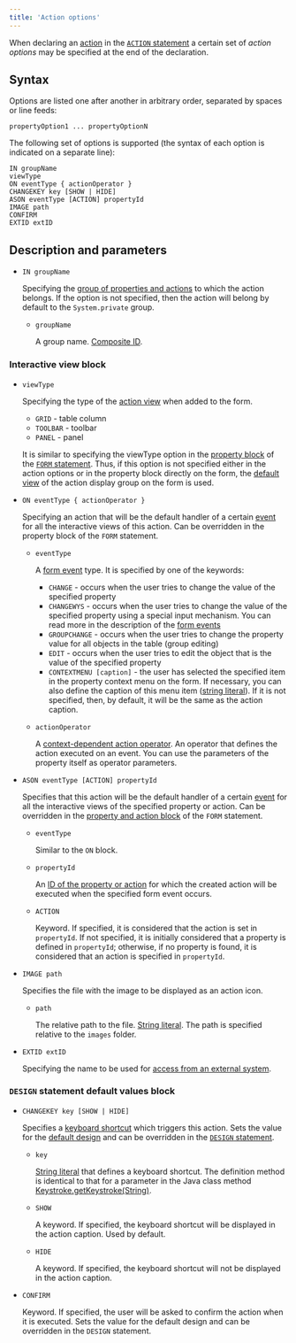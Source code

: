 ```yaml
---
title: 'Action options'
---
```


When declaring an [action](Actions.md) in the [`ACTION` statement](ACTION_statement.md) a certain set of *action options* may be specified at the end of the declaration. 

## Syntax

Options are listed one after another in arbitrary order, separated by spaces or line feeds:

```
propertyOption1 ... propertyOptionN
```

The following set of options is supported (the syntax of each option is indicated on a separate line):

```
IN groupName
viewType
ON eventType { actionOperator }
CHANGEKEY key [SHOW | HIDE]
ASON eventType [ACTION] propertyId
IMAGE path
CONFIRM
EXTID extID
```

## Description and parameters

- `IN groupName`

    Specifying the [group of properties and actions](Groups_of_properties_and_actions.md) to which the action belongs. If the option is not specified, then the action will belong by default to the `System.private` group.

    - `groupName`
    
        A group name. [Composite ID](IDs.md#cid).

### Interactive view block

- `viewType`

    Specifying the type of the [action view](Interactive_view.md#property) when added to the form.

    - `GRID` - table column
    - `TOOLBAR` - toolbar
    - `PANEL` - panel

  It is similar to specifying the viewType option in the [property block](Properties_and_actions_block.md) of the [`FORM` statement](FORM_statement.md). Thus, if this option is not specified either in the action options or in the property block directly on the form, the [default view](Interactive_view.md#property) of the action display group on the form is used.

- `ON eventType { actionOperator }`

    Specifying an action that will be the default handler of a certain [event](Form_events.md) for all the interactive views of this action. Can be overridden in the property block of the `FORM` statement.

    - `eventType`

        A [form event](Form_events.md) type. It is specified by one of the keywords:

        - `CHANGE` - occurs when the user tries to change the value of the specified property
        - `CHANGEWYS` - occurs when the user tries to change the value of the specified property using a special input mechanism. You can read more in the description of the [form events](Form_events.md) 
        - `GROUPCHANGE` - occurs when the user tries to change the property value for all objects in the table (group editing)
        - `EDIT` - occurs when the user tries to edit the object that is the value of the specified property
        - `CONTEXTMENU [caption]` - the user has selected the specified item in the property context menu on the form. If necessary, you can also define the caption of this menu item ([string literal](Literals.md#strliteral)). If it is not specified, then, by default, it will be the same as the action caption.

    - `actionOperator`

        A [context-dependent action operator](Action_operators.md#contextdependent). An operator that defines the action executed on an event. You can use the parameters of the property itself as operator parameters.

- `ASON eventType [ACTION] propertyId`

    Specifies that this action will be the default handler of a certain [event](Form_events.md) for all the interactive views of the specified property or action. Can be overridden in the [property and action block](Properties_and_actions_block.md) of the `FORM` statement. 

    - `eventType`

        Similar to the `ON` block.

    - `propertyId`

        An [ID of the property or action](IDs.md#propertyid) for which the created action will be executed when the specified form event occurs.

    - `ACTION`

        Keyword. If specified, it is considered that the action is set in `propertyId`. If not specified, it is initially considered that a property is defined in `propertyId`; otherwise, if no property is found, it is considered that an action is specified in `propertyId`.

- `IMAGE path`

    Specifies the file with the image to be displayed as an action icon.

    - `path`
     
        The relative path to the file. [String literal](Literals.md#strliteral). The path is specified relative to the `images` folder.

- `EXTID extID`

    Specifying the name to be used for [access from an external system](Access_from_an_external_system.md#http).

### `DESIGN` statement default values block

- `CHANGEKEY key [SHOW | HIDE]`

    Specifies a [keyboard shortcut](Form_events.md#keyboard) which triggers this action. Sets the value for the [default design](Form_design.md#defaultDesign) and can be overridden in the [`DESIGN` statement](DESIGN_statement.md).

    - `key`
     
        [String literal](Literals.md#strliteral) that defines a keyboard shortcut. The definition method is identical to that for a parameter in the Java class method [Keystroke.getKeystroke(String)](http://docs.oracle.com/javase/7/docs/api/javax/swing/KeyStroke.html#getKeyStroke(java.lang.String)).

    - `SHOW`
    
        A keyword. If specified, the keyboard shortcut will be displayed in the action caption. Used by default.

    - `HIDE`
     
        A keyword. If specified, the keyboard shortcut will not be displayed in the action caption. 

- `CONFIRM`

    Keyword. If specified, the user will be asked to confirm the action when it is executed. Sets the value for the default design and can be overridden in the `DESIGN` statement.

